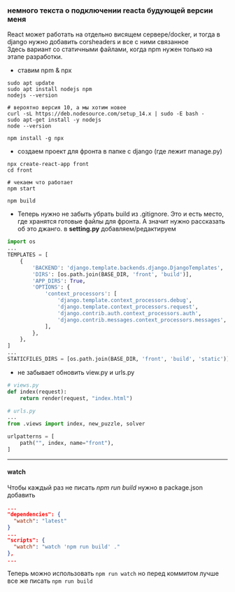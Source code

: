 ### немного текста о подключении reacta будующей версии меня
React может работать на отдельно висящем сервере/docker, и тогда в django нужно добавить corsheaders и все с ними связанное  
Здесь вариант со статичными файлами, когда npm нужен только на этапе разработки.
- ставим npm & npx
```shell
sudo apt update
sudo apt install nodejs npm
nodejs --version

# вероятно версия 10, а мы хотим новее
curl -sL https://deb.nodesource.com/setup_14.x | sudo -E bash -
sudo apt-get install -y nodejs
node --version

npm install -g npx 
```

- создаем проект для фронта в папке с django (где лежит manage.py)
```shell
npx create-react-app front
cd front

# чекаем что работает
npm start

npm build
```

- Теперь нужно не забыть убрать build из .gitignore. Это и есть место, где хранятся готовые файлы для фронта. А значит нужно рассказать об это джанго. в **setting.py** добавляем/редактируем
```py
import os
...
TEMPLATES = [
    {
        'BACKEND': 'django.template.backends.django.DjangoTemplates',
        'DIRS': [os.path.join(BASE_DIR, 'front', 'build')],
        'APP_DIRS': True,
        'OPTIONS': {
            'context_processors': [
                'django.template.context_processors.debug',
                'django.template.context_processors.request',
                'django.contrib.auth.context_processors.auth',
                'django.contrib.messages.context_processors.messages',
            ],
        },
    },
]
...
STATICFILES_DIRS = [os.path.join(BASE_DIR, 'front', 'build', 'static')]
```
- не забывает обновить view.py и urls.py
```py
# views.py
def index(request):
    return render(request, "index.html")

# urls.py
...
from .views import index, new_puzzle, solver

urlpatterns = [
    path("", index, name="front"),
]
```
--- 
#### watch
Чтобы каждый раз не писать *npm run build* нужно в package.json добавить
```json
...
"dependencies": {
  "watch": "latest"
}
...
"scripts": {
  "watch": "watch 'npm run build' ."
},
...
```
Теперь можно использовать `npm run watch` но перед коммитом лучше все же писать `npm run build`
